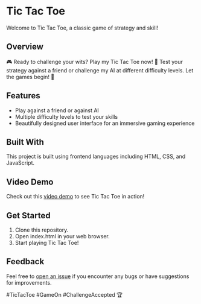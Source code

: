 # Tic Tac Toe

Welcome to Tic Tac Toe, a classic game of strategy and skill!

## Overview

🎮 Ready to challenge your wits? Play my Tic Tac Toe now! 🌟 Test your strategy against a friend or challenge my AI at different difficulty levels. Let the games begin! 💪 

## Features

- Play against a friend or against AI
- Multiple difficulty levels to test your skills
- Beautifully designed user interface for an immersive gaming experience

## Built With

This project is built using frontend languages including HTML, CSS, and JavaScript.

## Video Demo

Check out this [video demo](https://schrodingerbear.github.io/tictactoe-menu.html) to see Tic Tac Toe in action!

## Get Started

1. Clone this repository.
2. Open index.html in your web browser.
3. Start playing Tic Tac Toe!

## Feedback

Feel free to [open an issue](https://github.com/schrodingerbear/tictactoe/issues) if you encounter any bugs or have suggestions for improvements.

#TicTacToe #GameOn #ChallengeAccepted 🏆

